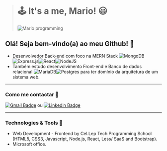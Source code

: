 > # 🕹️ It's a me, Mario! 😃
> ![Mario programming](https://user-images.githubusercontent.com/63201995/166510361-9a5c891f-ce4e-46b8-bbb4-8294d3264cb6.gif)




## Olá! Seja bem-vindo(a) ao meu Github! 🐳 

* Desenvolvedor Back-end com foco na MERN Stack 
![MongoDB](https://img.shields.io/badge/MongoDB-%234ea94b.svg?style=for-the-badge&logo=mongodb&logoColor=white)![Express.js](https://img.shields.io/badge/express.js-%23404d59.svg?style=for-the-badge&logo=express&logoColor=%2361DAFB)![React](https://img.shields.io/badge/react-%2320232a.svg?style=for-the-badge&logo=react&logoColor=%2361DAFB)![NodeJS](https://img.shields.io/badge/node.js-6DA55F?style=for-the-badge&logo=node.js&logoColor=white)
* Também estudo desenvolvimento Front-end e Banco de dados relacional ![MariaDB](https://img.shields.io/badge/MariaDB-003545?style=for-the-badge&logo=mariadb&logoColor=white)![Postgres](https://img.shields.io/badge/postgres-%23316192.svg?style=for-the-badge&logo=postgresql&logoColor=white) para ter domínio da arquitetura de um sistema web.

----
### Como me contactar 📧  
[![Gmail Badge](https://img.shields.io/badge/-gmail-c14438?style=flat-square&logo=Gmail&logoColor=white&link=mailto:luizreis.3d@gmail.com)](mailto:luizreis.3d@gmail.com)  ou  [![Linkedin Badge](https://img.shields.io/badge/-linkedin-blue?style=flat-square&logo=Linkedin&logoColor=white&link=https://https://www.linkedin.com/in/luizreis3d/)](https://www.linkedin.com/in/luizreis3d/)

----
### Technologies & Tools 💾
* Web Development - Frontend by Cel.Lep Tech Programming School (HTML5, CSS3, Javascript, Node.js, React, Less/ SaaS and Bootstrap).
* Microsoft office.
